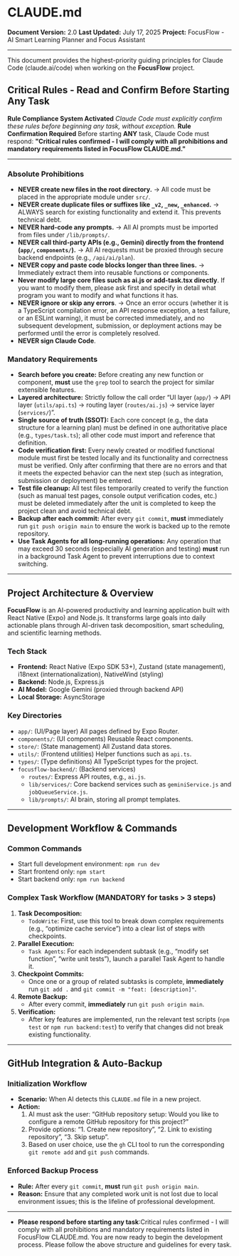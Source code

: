 # CLAUDE.md 
**Document Version:** 2.0
**Last Updated:** July 17, 2025
**Project:** FocusFlow - AI Smart Learning Planner and Focus Assistant

---

This document provides the highest-priority guiding principles for Claude Code (claude.ai/code) when working on the **FocusFlow** project.

## Critical Rules - Read and Confirm Before Starting Any Task

**Rule Compliance System Activated**
*Claude Code must explicitly confirm these rules before beginning any task, without exception.*
**Rule Confirmation Required**
Before starting **ANY** task, Claude Code must respond:
**"Critical rules confirmed - I will comply with all prohibitions and mandatory requirements listed in FocusFlow CLAUDE.md."**

---

### Absolute Prohibitions

* **NEVER create new files in the root directory.** → All code must be placed in the appropriate module under `src/`.
* **NEVER create duplicate files or suffixes like `_v2`, `_new`, `_enhanced`.** → ALWAYS search for existing functionality and extend it. This prevents technical debt.
* **NEVER hard-code any prompts.** → All AI prompts must be imported from files under `/lib/prompts/`.
* **NEVER call third-party APIs (e.g., Gemini) directly from the frontend (`app/`, `components/`).** → All AI requests must be proxied through secure backend endpoints (e.g., `/api/ai/plan`).
* **NEVER copy and paste code blocks longer than three lines.** → Immediately extract them into reusable functions or components.
* **Never modify large core files such as ai.js or add-task.tsx directly**. If you want to modify them, please ask first and specify in detail what program you want to modify and what functions it has.
* **NEVER ignore or skip any errors**. → Once an error occurs (whether it is a TypeScript compilation error, an API response exception, a test failure, or an ESLint warning), it must be corrected immediately, and no subsequent development, submission, or deployment actions may be performed until the error is completely resolved.
* **NEVER sign Claude Code**. 

### Mandatory Requirements

* **Search before you create:** Before creating any new function or component, **must** use the `grep` tool to search the project for similar extensible features.
* **Layered architecture:** Strictly follow the call order “UI layer (`app/`) → API layer (`utils/api.ts`) → routing layer (`routes/ai.js`) → service layer (`services/`)”.
* **Single source of truth (SSOT):** Each core concept (e.g., the data structure for a learning plan) must be defined in one authoritative place (e.g., `types/task.ts`); all other code must import and reference that definition.
* **Code verification first:** Every newly created or modified functional module must first be tested locally and its functionality and correctness must be verified. Only after confirming that there are no errors and that it meets the expected behavior can the next step (such as integration, submission or deployment) be entered.
* **Test file cleanup:** All test files temporarily created to verify the function (such as manual test pages, console output verification codes, etc.) must be deleted immediately after the unit is completed to keep the project clean and avoid technical debt.
* **Backup after each commit:** After every `git commit`, **must** immediately run `git push origin main` to ensure the work is backed up to the remote repository.
* **Use Task Agents for all long-running operations:** Any operation that may exceed 30 seconds (especially AI generation and testing) **must** run in a background Task Agent to prevent interruptions due to context switching.

---

## Project Architecture & Overview

**FocusFlow** is an AI-powered productivity and learning application built with React Native (Expo) and Node.js. It transforms large goals into daily actionable plans through AI-driven task decomposition, smart scheduling, and scientific learning methods.

### Tech Stack
* **Frontend:** React Native (Expo SDK 53+), Zustand (state management), i18next (internationalization), NativeWind (styling)
* **Backend:** Node.js, Express.js
* **AI Model:** Google Gemini (proxied through backend API)
* **Local Storage:** AsyncStorage

### Key Directories
* `app/`: (UI/Page layer) All pages defined by Expo Router.
* `components/`: (UI components) Reusable React components.
* `store/`: (State management) All Zustand data stores.
* `utils/`: (Frontend utilities) Helper functions such as `api.ts`.
* `types/`: (Type definitions) All TypeScript types for the project.
* `focusflow-backend/`: (Backend services)
  * `routes/`: Express API routes, e.g., `ai.js`.
  * `lib/services/`: Core backend services such as `geminiService.js` and `jobQueueService.js`.
  * `lib/prompts/`: AI brain, storing all prompt templates.

---

## Development Workflow & Commands

### Common Commands

* Start full development environment: `npm run dev`
* Start frontend only: `npm start`
* Start backend only: `npm run backend`

### Complex Task Workflow (MANDATORY for tasks > 3 steps)

1. **Task Decomposition:**
   * `TodoWrite`: First, use this tool to break down complex requirements (e.g., “optimize cache service”) into a clear list of steps with checkpoints.
2. **Parallel Execution:**
   * `Task Agents`: For each independent subtask (e.g., “modify set function”, “write unit tests”), launch a parallel Task Agent to handle it.
3. **Checkpoint Commits:**
   * Once one or a group of related subtasks is complete, **immediately** run `git add .` and `git commit -m "feat: [description]"`.
4. **Remote Backup:**
   * After every commit, **immediately** run `git push origin main`.
5. **Verification:**
   * After key features are implemented, run the relevant test scripts (`npm test` or `npm run backend:test`) to verify that changes did not break existing functionality.

---

## GitHub Integration & Auto-Backup
### Initialization Workflow
* **Scenario:** When AI detects this `CLAUDE.md` file in a new project.
* **Action:**
  1. AI must ask the user: “GitHub repository setup: Would you like to configure a remote GitHub repository for this project?”
  2. Provide options: “1. Create new repository”, “2. Link to existing repository”, “3. Skip setup”.
  3. Based on user choice, use the `gh` CLI tool to run the corresponding `git remote add` and `git push` commands.
### Enforced Backup Process
* **Rule:** After every `git commit`, **must** run `git push origin main`.
* **Reason:** Ensure that any completed work unit is not lost due to local environment issues; this is the lifeline of professional development.

---

* **Please respond before starting any task**:Critical rules confirmed - I will comply with all prohibitions and mandatory requirements listed in FocusFlow CLAUDE.md.
You are now ready to begin the development process. Please follow the above structure and guidelines for every task.
